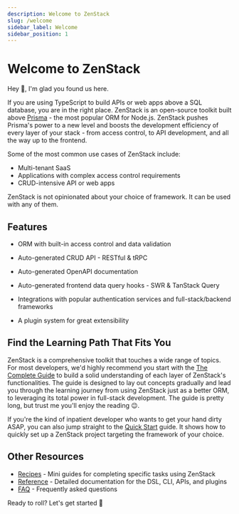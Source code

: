 ```yaml
---
description: Welcome to ZenStack
slug: /welcome
sidebar_label: Welcome
sidebar_position: 1
---
```


# Welcome to ZenStack

Hey 👋, I'm glad you found us here.

If you are using TypeScript to build APIs or web apps above a SQL database, you are in the right place. ZenStack is an open-source toolkit built above [Prisma](https://prisma.io) - the most popular ORM for Node.js. ZenStack pushes Prisma's power to a new level and boosts the development efficiency of every layer of your stack - from access control, to API development, and all the way up to the frontend.

Some of the most common use cases of ZenStack include:
- Multi-tenant SaaS
- Applications with complex access control requirements
- CRUD-intensive API or web apps

ZenStack is not opinionated about your choice of framework. It can be used with any of them.

## Features

- ORM with built-in access control and data validation

- Auto-generated CRUD API - RESTful & tRPC

- Auto-generated OpenAPI documentation

- Auto-generated frontend data query hooks - SWR & TanStack Query

- Integrations with popular authentication services and full-stack/backend frameworks

- A plugin system for great extensibility

## Find the Learning Path That Fits You

ZenStack is a comprehensive toolkit that touches a wide range of topics. For most developers, we'd highly recommend you start with the [The Complete Guide](/docs/the-complete-guide) to build a solid understanding of each layer of ZenStack's functionalities. The guide is designed to lay out concepts gradually and lead you through the learning journey from using ZenStack just as a better ORM, to leveraging its total power in full-stack development. The guide is pretty long, but trust me you'll enjoy the reading 😉.

If you're the kind of inpatient developer who wants to get your hand dirty ASAP, you can also jump straight to the [Quick Start](/docs/category/quick-start) guide. It shows how to quickly set up a ZenStack project targeting the framework of your choice.

<!-- It explains how to use the CLI to quickly scaffold a ZenStack project targeting the framework of your choice. -->

## Other Resources

- [Recipes](/docs/category/recipes/) - Mini guides for completing specific tasks using ZenStack
- [Reference](/docs/category/reference/) - Detailed documentation for the DSL, CLI, APIs, and plugins
- [FAQ](/docs/faq) - Frequently asked questions
  
Ready to roll? Let's get started 🚀